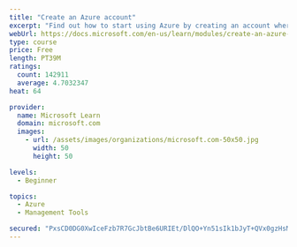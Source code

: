 ```yaml
---
title: "Create an Azure account"
excerpt: "Find out how to start using Azure by creating an account where you’ll see services and personal settings for identity, billing, and preferences."
webUrl: https://docs.microsoft.com/en-us/learn/modules/create-an-azure-account/
type: course
price: Free
length: PT39M
ratings:
  count: 142911
  average: 4.7032347
heat: 64

provider:
  name: Microsoft Learn
  domain: microsoft.com
  images:
    - url: /assets/images/organizations/microsoft.com-50x50.jpg
      width: 50
      height: 50

levels:
  - Beginner

topics:
  - Azure
  - Management Tools

secured: "PxsCD0DG0XwIceFzb7R7GcJbtBe6URIEt/DlQO+Yn51sIk1bJyT+QVx0gzHsMeqw0IMa3kY+5PhBiNpgel8kW4oUY+N6R3bI4yhb3U09SEz2mBw24QsVDCdhexHGWBJMk+ig9SafAbP7GNcYCItDVUPq3JvUqn1I4Ev5WfA22c0kNTiDfdHrmVc07dlIKcqkJHN2ptjvXbMTnL3av5pSk9ARXpH4xGCg46Q8Gbv/wIPiCxWEJJEVpSFrK11Om9m05qAi/mcE+0lsjf4CVIv/QstkQDRIy2nuTYALn54mmD+ECEBH0K0JfP6ThMP5XZ3D34YfV+qN5+1pgZY29NSJXoiwmDqKSlLnPozOn5CdxC3QH/KfqA7zZkLTfYgCnqrNmE9Zx0EbJtme9KR04sUKUQRggyvlz8Jtlz6LeAOjeENSkUZiyQFJMttPPS4ulNUQ;X71PGyDxV7NMfrxcDJOU7w=="
---
```


